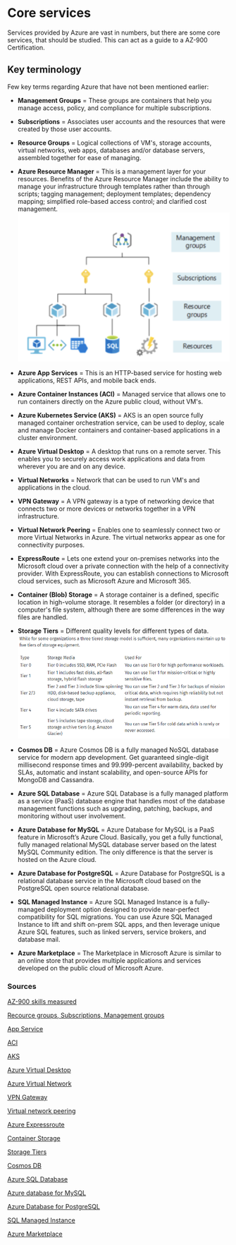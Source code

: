 # Core services
Services provided by Azure are vast in numbers, but there are some core services, that should be studied. This can act as a guide to a AZ-900 Certification. 

## Key terminology
Few key terms regarding Azure that have not been mentioned earlier:
- **Management Groups** = These groups are containers that help you manage access, policy, and compliance for multiple subscriptions.
- **Subscriptions** = Associates user accounts and the resources that were created by those user accounts.
- **Resource Groups** = Logical collections of VM's, storage accounts, virtual networks, web apps, databases and/or database servers, assembled together for ease of managing.
- **Azure Resource Manager** = This is a management layer for your resources. Benefits of the Azure Resource Manager include the ability to manage your infrastructure through templates rather than through scripts; tagging management; deployment templates; dependency mapping; simplified role-based access control; and clarified cost management.
![Overview](../00_includes/05_Azure/AZU-04/SS_ResourceGroups.png)

- **Azure App Services** = This is an HTTP-based service for hosting web applications, REST APIs, and mobile back ends. 
- **Azure Container Instances (ACI)** = Managed service that allows one to run containers directly on the Azure public cloud, without VM's.
- **Azure Kubernetes Service (AKS)** = AKS is an open source fully managed container orchestration service, can be used to deploy, scale and manage Docker containers and container-based applications in a cluster environment.
- **Azure Virtual Desktop** = A desktop that runs on a remote server. This enables you to securely access work applications and data from wherever you are and on any device.
- **Virtual Networks** = Network that can be used to run VM's and applications in the cloud.
- **VPN Gateway** = A VPN gateway is a type of networking device that connects two or more devices or networks together in a VPN infrastructure.
- **Virtual Network Peering** = Enables one to seamlessly connect two or more Virtual Networks in Azure. The virtual networks appear as one for connectivity purposes.
- **ExpressRoute** = Lets one extend your on-premises networks into the Microsoft cloud over a private connection with the help of a connectivity provider. With ExpressRoute, you can establish connections to Microsoft cloud services, such as Microsoft Azure and Microsoft 365.
- **Container (Blob) Storage** = A storage container is a defined, specific location in high-volume storage. It resembles a folder (or directory) in a computer's file system, although there are some differences in the way files are handled.
- **Storage Tiers** = Different quality levels for different types of data.
![Storage Tiers](../00_includes/05_Azure/AZU-04/SS_StorageTiers.png)

- **Cosmos DB** = Azure Cosmos DB is a fully managed NoSQL database service for modern app development. Get guaranteed single-digit millisecond response times and 99.999-percent availability, backed by SLAs, automatic and instant scalability, and open-source APIs for MongoDB and Cassandra.
- **Azure SQL Database** = Azure SQL Database is a fully managed platform as a service (PaaS) database engine that handles most of the database management functions such as upgrading, patching, backups, and monitoring without user involvement.
- **Azure Database for MySQL** = Azure Database for MySQL is a PaaS feature in Microsoft’s Azure Cloud. Basically, you get a fully functional, fully managed relational MySQL database server based on the latest MySQL Community edition. The only difference is that the server is hosted on the Azure cloud.
- **Azure Database for PostgreSQL** = Azure Database for PostgreSQL is a relational database service in the Microsoft cloud based on the PostgreSQL open source relational database.
- **SQL Managed Instance** = Azure SQL Managed Instance is a fully-managed deployment option designed to provide near-perfect compatibility for SQL migrations. You can use Azure SQL Managed Instance to lift and shift on-prem SQL apps, and then leverage unique Azure SQL features, such as linked servers, service brokers, and database mail.
- **Azure Marketplace** = The Marketplace in Microsoft Azure is similar to an online store that provides multiple applications and services developed on the public cloud of Microsoft Azure.

### Sources
[AZ-900 skills measured](https://query.prod.cms.rt.microsoft.com/cms/api/am/binary/RE3VwUY)

[Recource groups, Subscriptions, Management groups](https://www.parkmycloud.com/blog/azure-resource-groups/)

[App Service](https://docs.microsoft.com/en-us/azure/app-service/overview)

[ACI](https://cloud.netapp.com/blog/azure-cvo-blg-azure-container-instance-aci-the-basics-and-a-quick-tutorial)

[AKS](https://cloudacademy.com/blog/azure-kubernetes-service-aks-what-is-it-and-why-do-we-use-it/)

[Azure Virtual Desktop](https://www.compete366.com/blog-posts/what-is-azure-virtual-desktop-and-how-should-you-use-it/)

[Azure Virtual Network](https://www.simplilearn.com/tutorials/azure-tutorial/azure-virtual-network-vnet#what_is_azure_virtual_network)

[VPN Gateway](https://www.techopedia.com/definition/30755/vpn-gateway)

[Virtual network peering](https://docs.microsoft.com/en-us/azure/virtual-network/virtual-network-peering-overview)

[Azure Expressroute](https://docs.microsoft.com/en-us/azure/expressroute/expressroute-introduction)

[Container Storage](https://www.techtarget.com/whatis/definition/storage-container)

[Storage Tiers](https://cloudian.com/guides/data-backup/storage-tiering/#1)

[Cosmos DB](https://azure.microsoft.com/en-us/services/cosmos-db/)

[Azure SQL Database](https://docs.microsoft.com/en-us/azure/azure-sql/database/sql-database-paas-overview?view=azuresql)

[Azure database for MySQL](https://www.geeksforgeeks.org/microsoft-azure-introduction-to-azure-database-for-mysql/)

[Azure Database for PostgreSQL](https://docs.microsoft.com/en-us/azure/postgresql/single-server/overview)

[SQL Managed Instance](https://cloud.netapp.com/blog/azure-cvo-blg-azure-sql-managed-instance-explained-key-features-challenges)

[Azure Marketplace](https://www.educba.com/azure-marketplace/)